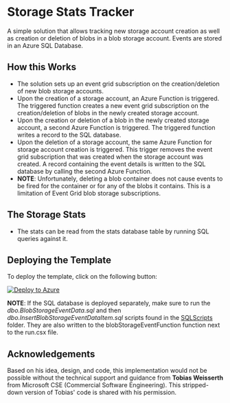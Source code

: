 # Storage Stats Tracker
A simple solution that allows tracking new storage account creation as well as creation or deletion of blobs in a blob storage account. Events are stored in an Azure SQL Database.

## How this Works
* The solution sets up an event grid subscription on the creation/deletion of new blob storage accounts.
* Upon the creation of a storage account, an Azure Function is triggered. The triggered function creates a new event grid subscription on the creation/deletion of blobs in the newly created storage account.
* Upon the creation or deletion of a blob in the newly created storage account, a second Azure Function is triggered. The triggered function writes a record to the SQL database.
* Upon the deletion of a storage account, the same Azure Function for storage account creation is triggered. This trigger removes the event grid subscription that was created when the storage account was created. A record containing the event details is written to the SQL database by calling the second Azure Function.
* **NOTE**: Unfortunately, deleting a blob container does not cause events to be fired for the container or for any of the blobs it contains. This is a limitation of Event Grid blob storage subscriptions.

## The Storage Stats
* The stats can be read from the stats database table by running SQL queries against it.

## Deploying the Template
To deploy the template, click on the following button:

[![Deploy to Azure](http://azuredeploy.net/deploybutton.png)](https://portal.azure.com/#create/Microsoft.Template/uri/https%3A%2F%2Fraw.githubusercontent.com%2FStratusOn%2FStorageStatsTracker%2Fmaster%2Fsrc%2FDeployment%2Fazuredeploy.json)

**NOTE**: If the SQL database is deployed separately, make sure to run the _dbo.BlobStorageEventData.sql_ and then _dbo.InsertBlobStorageEventDataItem.sql_ scripts found in the [SQLScripts](https://github.com/StratusOn/StorageStatsTracker/tree/master/src/Deployment/SQLScripts) folder. They are also written to the blobStorageEventFunction function next to the run.csx file.

## Acknowledgements
Based on his idea, design, and code, this implementation would not be possible without the technical support and guidance from **Tobias Weisserth** from Microsoft CSE (Commercial Software Engineering). This stripped-down version of Tobias' code is shared with his permission.
